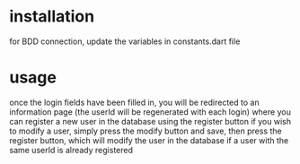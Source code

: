 # installation

for BDD connection, update the variables in constants.dart file

# usage

once the login fields have been filled in, you will be redirected to an information page (the userId will be regenerated with each login) where you can register a new user in the database using the register button if you wish to modify a user, simply press the modify button and save, then press the register button, which will modify the user in the database if a user with the same userId is already registered